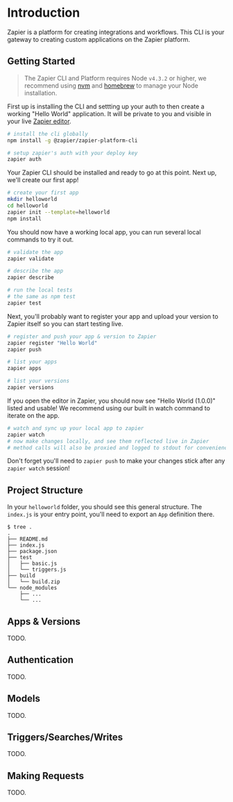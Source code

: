 # Introduction

Zapier is a platform for creating integrations and workflows. This CLI is your gateway to creating custom applications on the Zapier platform.


## Getting Started

> The Zapier CLI and Platform requires Node `v4.3.2` or higher, we recommend using [nvm](https://github.com/creationix/nvm) and [homebrew](http://brew.sh/) to manage your Node installation.

First up is installing the CLI and settting up your auth to then create a working "Hello World" application. It will be private to you and visible in your live [Zapier editor](https://zapier.com/app/editor).

```bash
# install the cli globally
npm install -g @zapier/zapier-platform-cli

# setup zapier's auth with your deploy key
zapier auth
```

Your Zapier CLI should be installed and ready to go at this point. Next up, we'll create our first app!

```bash
# create your first app
mkdir helloworld
cd helloworld
zapier init --template=helloworld
npm install
```

You should now have a working local app, you can run several local commands to try it out.

```bash
# validate the app
zapier validate

# describe the app
zapier describe

# run the local tests
# the same as npm test
zapier test
```

Next, you'll probably want to register your app and upload your version to Zapier itself so you can start testing live.

```bash
# register and push your app & version to Zapier
zapier register "Hello World"
zapier push

# list your apps
zapier apps

# list your versions
zapier versions
```

If you open the editor in Zapier, you should now see "Hello World (1.0.0)" listed and usable! We recommend using our built in watch command to iterate on the app.

```bash
# watch and sync up your local app to zapier
zapier watch
# now make changes locally, and see them reflected live in Zapier
# method calls will also be proxied and logged to stdout for convenience
```

Don't forget you'll need to `zapier push` to make your changes stick after any `zapier watch` session!


## Project Structure

In your `helloworld` folder, you should see this general structure. The `index.js` is your entry point, you'll need to export an `App` definition there.

```plain
$ tree .
.
├── README.md
├── index.js
├── package.json
├── test
│   ├── basic.js
│   └── triggers.js
├── build
│   └── build.zip
└── node_modules
    ├── ...
    └── ...
```


## Apps & Versions

TODO.


## Authentication

TODO.


## Models

TODO.


## Triggers/Searches/Writes

TODO.


## Making Requests

TODO.

